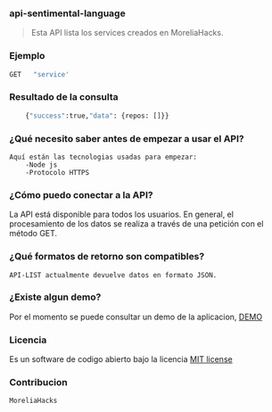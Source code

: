 ### api-sentimental-language
> Esta API lista los services creados en MoreliaHacks.

### Ejemplo

```sh
GET   "service'
```
### Resultado de la consulta
```sh
	{"success":true,"data": {repos: []}}
```
### ¿Qué necesito saber antes de empezar a usar el API?

	Aquí están las tecnologias usadas para empezar:
		-Node js
		-Protocolo HTTPS

### ¿Cómo puedo conectar a la API?

La API está disponible para todos los usuarios. En general, el procesamiento de los datos se realiza a través de una petición con el método GET.

### ¿Qué formatos de retorno son compatibles?

	API-LIST actualmente devuelve datos en formato JSON.

### ¿Existe algun demo?

Por el momento se puede consultar un demo de la aplicacion, [DEMO](https://moreliahacks-service-list.herokuapp.com/service)

### Licencia

Es un software de codigo abierto bajo la licencia [MIT license](http://opensource.org/licenses/MIT)

### Contribucion

	MoreliaHacks

